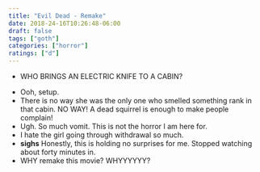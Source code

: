 ```yaml
---
title: "Evil Dead - Remake"
date: 2018-24-16T10:26:48-06:00
draft: false
tags: ["goth"]
categories: ["horror"]
ratings: ["d"]
---
```


* WHO BRINGS AN ELECTRIC KNIFE TO A CABIN?
<!--more-->
* Ooh, setup.
* There is no way she was the only one who smelled something rank in that cabin. NO WAY! A dead squirrel is enough to make people complain!
* Ugh. So much vomit. This is not the horror I am here for.
* I hate the girl going through withdrawal so much.
* __sighs__ Honestly, this is holding no surprises for me. Stopped watching about forty minutes in.
* WHY remake this movie? WHYYYYYY?